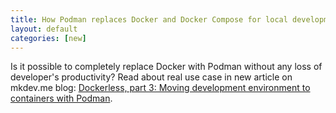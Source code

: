 ```yaml
---
title: How Podman replaces Docker and Docker Compose for local development
layout: default
categories: [new]
---
```


Is it possible to completely replace Docker with Podman without any loss
of developer's productivity? Read about real use case in new article on
mkdev.me blog: [Dockerless, part 3: Moving development environment to containers with Podman](https://mkdev.me/en/posts/dockerless-part-3-moving-development-environment-to-containers-with-podman).
